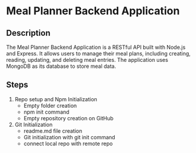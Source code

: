 # Meal Planner Backend Application

## Description

The Meal Planner Backend Application is a RESTful API built with Node.js and Express. It allows users to manage their meal plans, including creating, reading, updating, and deleting meal entries. The application uses MongoDB as its database to store meal data.

## Steps

1. Repo setup and Npm Initialization
   - Empty folder creation
   - npm init command
   - Empty repository creation on GitHub
2. Git Initialization
   - readme.md file creation
   - Git initialization with git init command
   - connect local repo with remote repo
